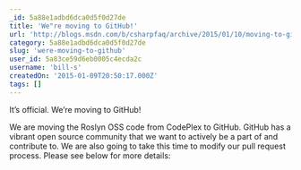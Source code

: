 ```yaml
---
_id: 5a88e1adbd6dca0d5f0d27de
title: 'We"re moving to GitHub!'
url: 'http://blogs.msdn.com/b/csharpfaq/archive/2015/01/10/moving-to-github.aspx'
category: 5a88e1adbd6dca0d5f0d27de
slug: 'were-moving-to-github'
user_id: 5a83ce59d6eb0005c4ecda2c
username: 'bill-s'
createdOn: '2015-01-09T20:50:17.000Z'
tags: []
---
```


It’s official. We’re moving to GitHub!

We are moving the Roslyn OSS code from CodePlex to GitHub. GitHub has a vibrant open source community that we want to actively be a part of and contribute to. We are also going to take this time to modify our pull request process. Please see below for more details:

